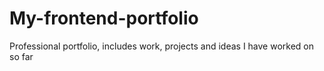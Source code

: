 # My-frontend-portfolio
Professional portfolio, includes work, projects and ideas I have worked on so far
